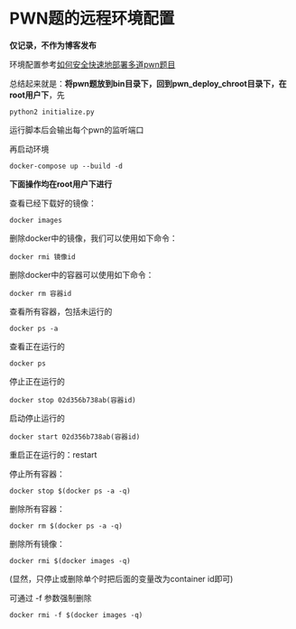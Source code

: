 # PWN题的远程环境配置

**仅记录，不作为博客发布**

环境配置参考[如何安全快速地部署多道pwn题目](https://blog.csdn.net/u012763794/article/details/82988934)

总结起来就是：**将pwn题放到bin目录下，回到pwn_deploy_chroot目录下，在root用户下**，先

```
python2 initialize.py
```

运行脚本后会输出每个pwn的监听端口

再启动环境

```
docker-compose up --build -d
```

**下面操作均在root用户下进行**

查看已经下载好的镜像：

```
docker images
```

删除docker中的镜像，我们可以使用如下命令：

```
docker rmi 镜像id
```

删除docker中的容器可以使用如下命令：

```
docker rm 容器id
```

查看所有容器，包括未运行的

```
docker ps -a
```

查看正在运行的

```
docker ps
```

停止正在运行的

```
docker stop 02d356b738ab(容器id)
```

启动停止运行的

```
docker start 02d356b738ab(容器id)
```

重启正在运行的：restart

停止所有容器：

```
docker stop $(docker ps -a -q)
```

删除所有容器：

```
docker rm $(docker ps -a -q)
```

删除所有镜像：

```
docker rmi $(docker images -q)
```

(显然，只停止或删除单个时把后面的变量改为container id即可)

可通过 -f 参数强制删除

```
docker rmi -f $(docker images -q)
```


